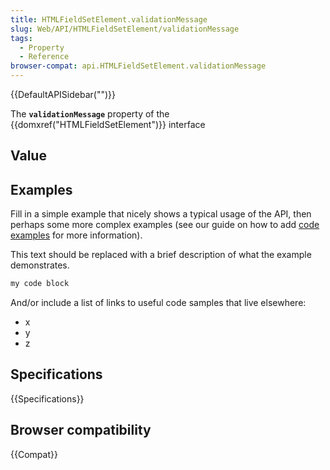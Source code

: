 ```yaml
---
title: HTMLFieldSetElement.validationMessage
slug: Web/API/HTMLFieldSetElement/validationMessage
tags:
  - Property
  - Reference
browser-compat: api.HTMLFieldSetElement.validationMessage
---
```

{{DefaultAPISidebar("")}}

The **`validationMessage`** property of the {{domxref("HTMLFieldSetElement")}} interface 

## Value



## Examples

Fill in a simple example that nicely shows a typical usage of the API, then perhaps some more complex examples (see our guide on how to add [code examples](/en-US/docs/MDN/Contribute/Structures/Code_examples) for more information).

This text should be replaced with a brief description of what the example demonstrates.

```js
my code block
```

And/or include a list of links to useful code samples that live elsewhere:

*   x
*   y
*   z

## Specifications

{{Specifications}}

## Browser compatibility

{{Compat}}


